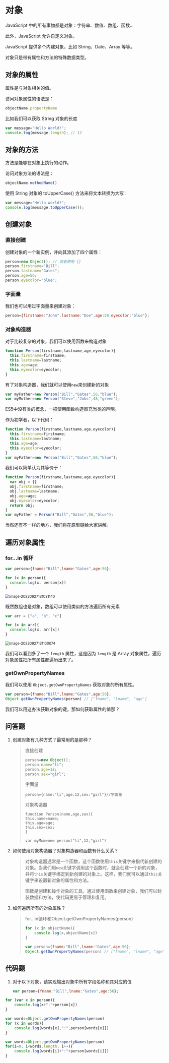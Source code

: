 # 对象

JavaScript 中的所有事物都是对象：字符串、数值、数组、函数...

此外，JavaScript 允许自定义对象。

JavaScript 提供多个内建对象，比如 String、Date、Array 等等。

对象只是带有属性和方法的特殊数据类型。

## 对象的属性

属性是与对象相关的值。

访问对象属性的语法是：

```javascript
objectName.propertyName
```

比如我们可以获取 String 对象的长度

```javascript
var message="Hello World!";
console.log(message.length); // 12
```

## 对象的方法

方法是能够在对象上执行的动作。

访问对象方法的语法是：

```javascript
objectName.methodName()
```

使用 String 对象的 toUpperCase() 方法来将文本转换为大写：

```javascript
var message="Hello world!";
console.log(message.toUpperCase());
```

## 创建对象

### 直接创建

创建对象的一个新实例，并向其添加了四个属性：

```javascript
person=new Object(); // 或者使用 {}
person.firstname="Bill";
person.lastname="Gates";
person.age=56;
person.eyecolor="blue";
```

### 字面量

我们也可以用过字面量来创建对象：

```javascript
person={firstname:"John",lastname:"Doe",age:50,eyecolor:"blue"};
```

### 对象构造器

对于比较复杂的对象，我们可以使用函数来构造对象

```javascript
function Person(firstname,lastname,age,eyecolor){
  this.firstname=firstname;
  this.lastname=lastname;
  this.age=age;
  this.eyecolor=eyecolor;
}
```

有了对象构造器，我们就可以使用`new`来创建新的对象

```javascript
var myFather=new Person("Bill","Gates",56,"blue");
var myMother=new Person("Steve","Jobs",48,"green");
```

ES5中没有类的概念，一把使用函数构造器充当类的声明。

作为初学者，以下代码：

```javascript
function Person(firstname,lastname,age,eyecolor){
  this.firstname=firstname;
  this.lastname=lastname;
  this.age=age;
  this.eyecolor=eyecolor;
}
var myFather=new Person("Bill","Gates",56,"blue");
```

我们可以简单认为其等价于：

```javascript
function Person(firstname,lastname,age,eyecolor){
  var obj = {}
  obj.firstname=firstname;
  obj.lastname=lastname;
  obj.age=age;
  obj.eyecolor=eyecolor;
  return obj;
}
var myFather = Person("Bill","Gates",56,"blue");
```

当然还有不一样的地方，我们将在原型链给大家讲解。

## 遍历对象属性

### for...in 循环

```javascript
var person={fname:"Bill",lname:"Gates",age:56};

for (x in person){
  console.log(x, person[x])
}
```

<img src="C:\Users\86153\AppData\Roaming\Typora\typora-user-images\image-20230927131031140.png" alt="image-20230927131031140" style="zoom:80%;" />

既然数组也是对象，数组可以使用类似的方法遍历所有元素

```javascript
var arr = ["a", "b", "c"]

for (x in arr){
  console.log(x, arr[x])
}
```

<img src="C:\Users\86153\AppData\Roaming\Typora\typora-user-images\image-20230927131100074.png" alt="image-20230927131100074" style="zoom:80%;" />

我们可以看到多了一个 `length` 属性，这是因为 `length` 是 Array 对象属性，遍历对象属性把所有属性都遍历出来了。

### getOwnPropertyNames

我们可以使用 `Object.getOwnPropertyNames` 获取对象的所有属性。

```javascript
var person={fname:"Bill",lname:"Gates",age:56};
Object.getOwnPropertyNames(person) // ["fname", "lname", "age"]
```

我们可以用这办法获取对象的键，那如何获取属性的值那？



## 问答题

1. 创建对象有几种方式？最常用的是那种？

   > 直接创建
   >
   > ```javascript
   > person=new Object();
   > person.name="li";
   > person.age=12;
   > person.sex="girl";
   > ```
   >
   > 字面量
   >
   > ```javas
   > person={name:"li",age:12,sex:"girl"}//字面量
   > ```
   >
   > 对象构造器
   >
   > ```javas
   > function Person(name,age,sex){
   > this.name=name;
   > this.age=age;
   > this.sex=sex;
   > }
   > ```
   >
   > ```javas
   > var myMom=new person("li",12,"girl")
   > ```
   >
   > 

2. 如何使用对象构造器？对象构造器和函数有什么关系？

   > 对象构造器通常是一个函数，这个函数使用`this`关键字来指代新创建的对象。当我们用`new`关键字调用这个函数时，就会创建一个新的对象，并将`this`关键字绑定到新创建的对象上。这样，我们就可以通过`this`关键字来设置新对象的属性和方法。
   >
   > 函数是创建和操作对象的工具。通过使用函数来创建对象，我们可以封装数据和方法，使代码更易于管理和复用。

3. 如何遍历所有的对象属性？

   > for…in循环和Object.getOwnPropertyNames(person)
   >
   > ```javascript
   > for (x in objectName){
   >     console.log(x,objectName[x])
   > }
   > ```
   >
   > ```javascript
   > var person={fname:"Bill",lname:"Gates",age:56};
   > Object.getOwnPropertyNames(person) // ["fname", "lname", "age"]
   > ```
   >
   > 

## 代码题

1. 对于以下对象，请实现输出对象中所有字段名称和其对应的值

   ```javascript
   var person={fname:"Bill",lname:"Gates",age:56};
   ```

```javascript
for (var x in person){
	console.log(x+":"+person[x])
}
```

```javascript
var words=Object.getOwnPropertyNames(person)
for (x in words){
    console.log(words[x],":",person[words[x]])
}
```

```javascript
var words=Object.getOwnPropertyNames(person)
for(i=0; i<words.length; i++){
    console.log(words[i]+":"+person[words[i]])
}
```

